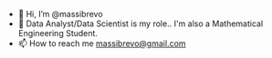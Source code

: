 - 👋 Hi, I’m @massibrevo
- 👀 Data Analyst/Data Scientist is my role.. I'm also a Mathematical Engineering Student.
- 📫 How to reach me massibrevo@gmail.com

<!---
massibrevo/massibrevo is a ✨ special ✨ repository because its `README.md` (this file) appears on your GitHub profile.
You can click the Preview link to take a look at your changes.
--->
